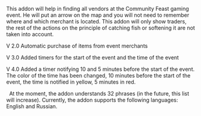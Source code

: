 This addon will help in finding all vendors at the Community Feast gaming event.
He will put an arrow on the map and you will not need to remember where and which merchant is located.
This addon will only show traders, the rest of the actions on the principle of catching fish or softening it are not taken into account.

V 2.0
Automatic purchase of items from event merchants

V 3.0
Added timers for the start of the event and the time of the event

V 4.0
Added a timer notifying 10 and 5 minutes before the start of the event. The color of the time has been changed, 10 minutes before the start of the event, the time is notified in yellow, 5 minutes in red.


 
At the moment, the addon understands 32 phrases (in the future, this list will increase).
Currently, the addon supports the following languages: English and Russian.
